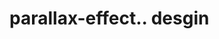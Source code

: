 # parallax-effect.. desgin                                                                                                                                                                                                     
